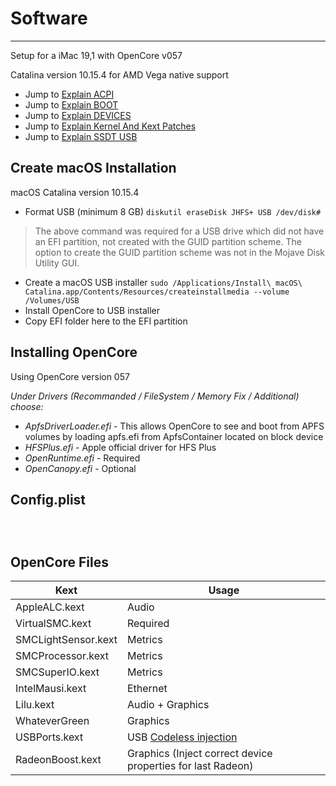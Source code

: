 # Software

---
Setup for a iMac 19,1 with OpenCore v057

Catalina version 10.15.4 for AMD Vega native support

* Jump to [Explain ACPI](./config_explain_ACPI.md)
* Jump to [Explain BOOT](./config_explain_BOOT.md)
* Jump to [Explain DEVICES](./config_explain_DEVICES.md)
* Jump to [Explain Kernel And Kext Patches](./config_explain_KandKexTPatches.md)
* Jump to [Explain SSDT USB](./config_ssdt_usb.md)


## Create macOS Installation

macOS Catalina version 10.15.4
* Format USB (minimum 8 GB) `diskutil eraseDisk JHFS+ USB /dev/disk#`
> The above command was required for a USB drive which did not have an EFI partition, not created with the GUID partition scheme. The option to create the GUID partition scheme was not in the Mojave Disk Utility GUI.

* Create a macOS USB installer `sudo /Applications/Install\ macOS\ Catalina.app/Contents/Resources/createinstallmedia --volume /Volumes/USB`
* Install OpenCore to USB installer
* Copy EFI folder here to the EFI partition

## Installing OpenCore

Using OpenCore version 057

_Under Drivers (Recommanded / FileSystem / Memory Fix / Additional) choose:_

* _ApfsDriverLoader.efi_ - This allows OpenCore to see and boot from APFS volumes by loading apfs.efi from ApfsContainer located on block device
* _HFSPlus.efi_ - Apple official driver for HFS Plus
* _OpenRuntime.efi_ - Required
* _OpenCanopy.efi_ - Optional


## Config.plist

```markup



```

## OpenCore Files

Kext | Usage
--- | ---
AppleALC.kext | Audio
VirtualSMC.kext | Required
SMCLightSensor.kext | Metrics
SMCProcessor.kext | Metrics
SMCSuperIO.kext | Metrics
IntelMausi.kext | Ethernet
Lilu.kext | Audio + Graphics
WhateverGreen | Graphics
USBPorts.kext | USB [Codeless injection](https://developer.apple.com/library/archive/documentation/Darwin/Conceptual/KEXTConcept/KEXTConceptAnatomy/kext_anatomy.html)
RadeonBoost.kext | Graphics (Inject correct device properties for last Radeon)
